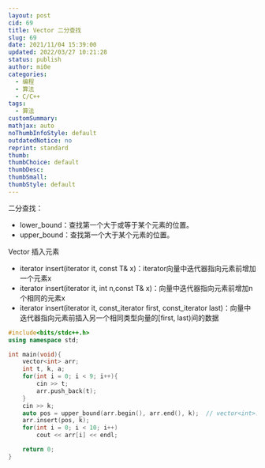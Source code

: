```yaml
---
layout: post
cid: 69
title: Vector 二分查找
slug: 69
date: 2021/11/04 15:39:00
updated: 2022/03/27 10:21:28
status: publish
author: mi0e
categories: 
  - 编程
  - 算法
  - C/C++
tags: 
  - 算法
customSummary: 
mathjax: auto
noThumbInfoStyle: default
outdatedNotice: no
reprint: standard
thumb: 
thumbChoice: default
thumbDesc: 
thumbSmall: 
thumbStyle: default
---
```



二分查找：

* lower_bound：查找第一个大于或等于某个元素的位置。
* upper_bound：查找第一个大于某个元素的位置。

Vector 插入元素

* iterator insert(iterator it, const T& x)：iterator向量中迭代器指向元素前增加一个元素x
* iterator insert(iterator it, int n,const T& x)：向量中迭代器指向元素前增加n个相同的元素x
* iterator insert(iterator it, const_iterator first, const_iterator last)：向量中迭代器指向元素前插入另一个相同类型向量的[first, last)间的数据

```cpp
#include<bits/stdc++.h>
using namespace std;

int main(void){
	vector<int> arr;
	int t, k, a;
	for(int i = 0; i < 9; i++){
		cin >> t;
		arr.push_back(t);
	}
	cin >> k;
	auto pos = upper_bound(arr.begin(), arr.end(), k); 	// vector<int>::iterator
	arr.insert(pos, k);
	for(int i = 0; i < 10; i++)
		cout << arr[i] << endl;

	return 0;
} 
```
